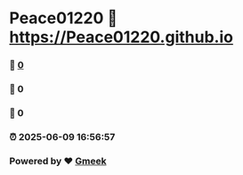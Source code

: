 # Peace01220 :link: https://Peace01220.github.io 
### :page_facing_up: [0](https://Peace01220.github.io/tag.html) 
### :speech_balloon: 0 
### :hibiscus: 0 
### :alarm_clock: 2025-06-09 16:56:57 
### Powered by :heart: [Gmeek](https://github.com/Meekdai/Gmeek)
